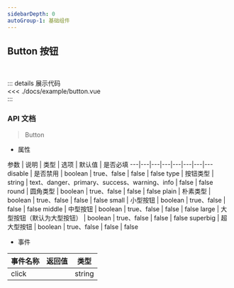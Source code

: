 ```yaml
---
sidebarDepth: 0
autoGroup-1: 基础组件
---
```

## Button 按钮
<br/>

<!-- <ClientOnly>
  <CodeExample> -->
  <!-- <dy-button></dy-button> -->
  <!-- </CodeExample>
  <CodePreview desc="一些常用的button按钮"></CodePreview>
</ClientOnly> -->

::: details 展示代码<br/>
  <<< ./docs/example/button.vue
  <br/>
:::

<script>
export default {
  components: {   
  },
  data () {
    return {
      value: 1
    }
  },
  methods: {
    click () {
      console.log(1)
    }
  }
}
</script>




### API 文档

> Button

- 属性

参数 | 说明 | 类型 | 选项 | 默认值 | 是否必填
---|---|---|---|---|---|---|---
disable | 是否禁用 | boolean | true、false | false | false
type | 按钮类型 | string | text、danger、primary、success、warning、info | false | false
round | 圆角类型 | boolean | true、false | false | false
plain | 朴素类型 | boolean | true、false | false | false
small | 小型按钮 | boolean | true、false | false | false
middle | 中型按钮 | boolean | true、false | false | false
large | 大型按钮（默认为大型按钮） | boolean | true、false | false | false
superbig | 超大型按钮 | boolean | true、false | false | false
- 事件

事件名称 | 返回值 | 类型
---|---|---
click |  | string
